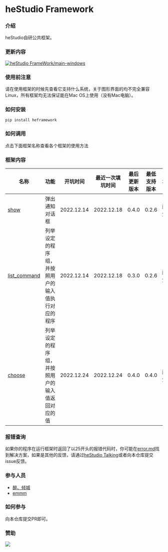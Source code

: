 # heStudio Framework

### 介绍
heStudio自研公共框架。

### 更新内容
[![heStudio FrameWork/main-windows](https://gitee.com/hestudio-framework/main-windows/widgets/widget_card.svg?colors=050200,ffffff,ffffff,e3e9ed,666666,9b9b9b)](https://gitee.com/hestudio-framework/main-windows)

### 使用前注意
请在使用框架的时候先查看它支持什么系统，关于图形界面的均不完全兼容Linux，所有框架均无法保证能在Mac OS上使用（没有Mac电脑）。

### 如何安装
```
pip install heframework
``` 

### 如何调用
点击下面框架名称查看各个框架的使用方法

### 框架内容
| 名称 | 功能 | 开坑时间 | 最近一次填坑时间 | 最后更新版本 | 最低支持版本 | 坑主 |
|---|---|---|---|---|---|---|
| [show](https://gitee.com/hestudio-framework/main-windows/blob/master/docs/show.md) | 弹出通知对话框 | 2022.12.14 | 2022.12.18 | 0.4.0 | 0.2.6 |[醉、倾城](https://www.hestudio.org/about) |
| [list_command](https://gitee.com/hestudio-framework/main-windows/blob/master/docs/list_command.md) | 列举设定的程序组，并按照用户的输入值执行对应的程序 | 2022.12.14 | 2022.12.18 | 0.3.0 | 0.2.6 |[醉、倾城](https://www.hestudio.org/about) |
| [choose](https://gitee.com/hestudio-framework/main-windows/blob/master/docs/choose.md) |  列举设定的程序组，并按照用户的输入值返回对应的值 | 2022.12.24 | 2022.12.24 | 0.4.0 | 0.4.0 | [醉、倾城](https://www.hestudio.org/about) |

### 报错查询
如果你的程序在运行框架时返回了以25开头的报错代码时，你可能在[error.md](https://gitee.com/hestudio-framework/main-windows/blob/master/docs/error.md)找到解决方案，如果是其他的反馈，请通过[heStudio Talking](https://www.hestudio.org/talking)或者向本仓库提交issue反馈。

### 参与人员
- [醉、倾城](https://www.hestudio.org/about)
- [emmm](https://www.hestudio.org/talking)

### 如何参与
向本仓库提交PR即可。

### 赞助
[![](https://image.hestudio.org/img/2022/12/13/639873ce2d116.jpg)](https://afdian.net/a/hestudio)